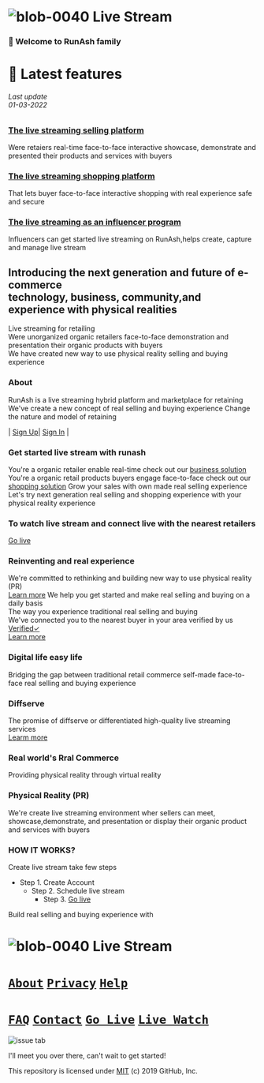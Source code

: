 # ![blob-0040](https://user-images.githubusercontent.com/61916324/132724592-e5bef25e-36d9-4da8-bbc6-84a24183c8e2.png) Live Stream


### 👏 Welcome to RunAsh family ###
# 🎥 Latest features  #
###### Last update<br>01-03-2022<br>

### [The live streaming selling platform](https://runash.github.io/runash-blog/2022/02/28/latest.html)
Were retaiers real-time face-to-face interactive showcase, demonstrate 
and presented their products and services with buyers 

### [The live streaming shopping platform](https://)
That lets buyer face-to-face interactive shopping with real experience
safe and secure 

### [The live streaming as an influencer program](https://)
Influencers can get started live streaming on RunAsh,helps create, capture 
and manage live stream 


## Introducing the next generation and future of e-commerce<br>technology, business, community,and experience with physical realities ##

Live streaming for retailing<br>
Were unorganized organic retailers face-to-face demonstration and presentation their organic products with buyers<br>
We have created new way to use physical reality selling and buying experience


### About 

RunAsh is a live streaming hybrid platform and marketplace for retaining 
We've create a new concept of real selling and buying experience
Change the nature and model of retaining 

| [Sign Up](https://)| [Sign In](https://) | 


### Get started live stream with runash 

You're a organic retailer enable real-time check out our [business solution](https://)<br>
You're a organic retail products buyers engage face-to-face check out our [shopping solution](https://)
Grow your sales with own made real selling experience <br>
Let's try next generation real selling and shopping experience with your physical reality experience 


### To watch live stream and connect live with the nearest retailers ###
[Go live](https://)

### Reinventing and real experience ###
We're committed to rethinking and building new way to use physical reality (PR) <br>
[Learn more](https://)
We help you get started and make real selling and buying on a daily basis<br>
The way you experience traditional real selling and buying<br>
We've connected you to the nearest buyer in your area verified by us [Verified✓](https://)<br>
[Learn more](https://) 

### Digital life easy life ###
Bridging the gap between traditional retail commerce self-made face-to-face real selling and buying experience 

### Diffserve ###
The promise of diffserve or differentiated high-quality live streaming services<br>
[Learm more](https://)

### Real world's Rral Commerce ###
Providing physical reality through virtual reality 

### Physical Reality (PR) ###
We're create live streaming environment wher sellers can meet, showcase,demonstrate, and presentation 
or display their organic product and services with buyers 

### HOW IT WORKS? ###
Create live stream take few steps <br>
- Step 1. Create Account 
  -  Step 2. Schedule live stream 
      - Step 3. [Go live](https://)

Build real selling and buying experience with <br>

 









# ![blob-0040](https://user-images.githubusercontent.com/61916324/132724592-e5bef25e-36d9-4da8-bbc6-84a24183c8e2.png) Live Stream
# [``About``](https://)  [``Privacy``](https://) [``Help``](https://)  
# [``FAQ``](https://)  [``Contact``](https://) [``Go Live``](https://) [``Live Watch``](https)

![issue tab](https://lab.github.com/public/images/issue_tab.png)

I'll meet you over there, can't wait to get started!

This repository is licensed under [MIT](../LICENSE) (c) 2019 GitHub, Inc.
